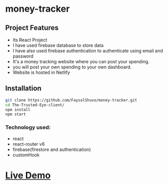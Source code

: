 # money-tracker

## Project Features

- Its React Project
- I have used firebase database to store data
- I have also used firebase authentication to authenticate using email and password
- It's a money tracking website where you can post your spending.
- you will post your own spending to your own dashboard.
- Website is hosted in Netlify

## Installation

```bash
git clone https://github.com/FaysalShuvo/money-tracker.git
cd The-Trusted-Eye-client/
npm install
npm start
```

### Technology used:

- react
- react-router v6
- firebase(firestore and authentication)
- customHook

# [Live Demo](https://money-tracker-8c52e.web.app/ "money-tracker")
